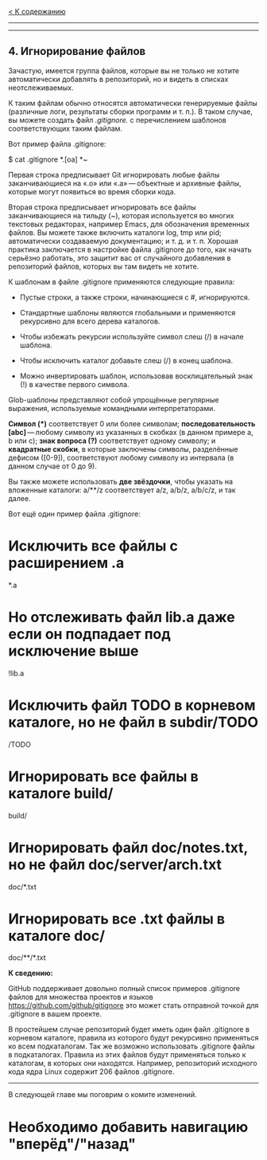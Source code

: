 [< К содержанию](./readme.md)

---
---

## **4. Игнорирование файлов** ##

Зачастую, имеется группа файлов, которые вы не только не хотите автоматически добавлять в репозиторий, но и видеть в списках неотслеживаемых. 

К таким файлам обычно относятся автоматически генерируемые файлы (различные логи, результаты сборки программ и т. п.). В таком случае, вы можете создать файл *.gitignore.* с перечислением шаблонов соответствующих таким файлам.

Вот пример файла .gitignore:

$ cat .gitignore
*.[oa]
*~

Первая строка предписывает Git игнорировать любые файлы заканчивающиеся на «.o» или «.a» — объектные и архивные файлы, которые могут появиться во время сборки кода. 

Вторая строка предписывает игнорировать все файлы заканчивающиеся на тильду (~), которая используется во многих текстовых редакторах, например Emacs, для обозначения временных файлов. Вы можете также включить каталоги log, tmp или pid; автоматически создаваемую документацию; и т. д. и т. п. Хорошая практика заключается в настройке файла .gitignore до того, как начать серьёзно работать, это защитит вас от случайного добавления в репозиторий файлов, которых вы там видеть не хотите.

К шаблонам в файле .gitignore применяются следующие правила:

- Пустые строки, а также строки, начинающиеся с #, игнорируются.

- Стандартные шаблоны являются глобальными и применяются рекурсивно для всего дерева каталогов.

- Чтобы избежать рекурсии используйте символ слеш (/) в начале шаблона.

- Чтобы исключить каталог добавьте слеш (/) в конец шаблона.

- Можно инвертировать шаблон, использовав восклицательный знак (!) в качестве первого символа.

Glob-шаблоны представляют собой упрощённые регулярные выражения, используемые командными интерпретаторами.

**Символ (*)** соответствует 0 или более символам; **последовательность [abc]** — любому символу из указанных в скобках (в данном примере a, b или c); **знак вопроса (?)** соответствует одному символу; и **квадратные скобки**, в которые заключены символы, разделённые дефисом ([0-9]), соответствуют любому символу из интервала (в данном случае от 0 до 9).

Вы также можете использовать **две звёздочки**, чтобы указать на вложенные каталоги: a/**/z соответствует a/z, a/b/z, a/b/c/z, и так далее.

Вот ещё один пример файла .gitignore:

# Исключить все файлы с расширением .a
*.a

# Но отслеживать файл lib.a даже если он подпадает под исключение выше
!lib.a

# Исключить файл TODO в корневом каталоге, но не файл в subdir/TODO
/TODO

# Игнорировать все файлы в каталоге build/
build/

# Игнорировать файл doc/notes.txt, но не файл doc/server/arch.txt
doc/*.txt

# Игнорировать все .txt файлы в каталоге doc/
doc/**/*.txt

**К сведению:**

GitHub поддерживает довольно полный список примеров .gitignore файлов для множества проектов и языков https://github.com/github/gitignore это может стать отправной точкой для .gitignore в вашем проекте.

В простейшем случае репозиторий будет иметь один файл .gitignore в корневом каталоге, правила из которого будут рекурсивно применяться ко всем подкаталогам. Так же возможно использовать .gitignore файлы в подкаталогах. Правила из этих файлов будут применяться только к каталогам, в которых они находятся. Например, репозиторий исходного кода ядра Linux содержит 206 файлов .gitignore.

---

В следующей главе мы поговрим о комите изменений.

# Необходимо добавить навигацию "вперёд"/"назад"